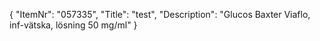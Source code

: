 {
  "ItemNr": "057335",
  "Title": "test",
  "Description": "Glucos Baxter Viaflo, inf-vätska, lösning 50 mg/ml"
}
